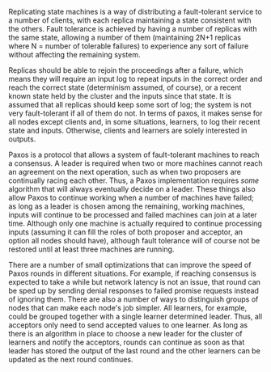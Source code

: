 Replicating state machines is a way of distributing a fault-tolerant service to a number of clients, with each replica maintaining a state consistent with the others. Fault tolerance is achieved by having a number of replicas with the same state, allowing a number of them (maintaining 2N+1 replicas where N = number of tolerable failures) to experience any sort of failure without affecting the remaining system.

Replicas should be able to rejoin the proceedings after a failure, which means they will require an input log to repeat inputs in the correct order and reach the correct state (determinism assumed, of course), or a recent known state held by the cluster and the inputs since that state. It is assumed that all replicas should keep some sort of log; the system is not very fault-tolerant if all of them do not. In terms of paxos, it makes sense for all nodes except clients and, in some situations, learners, to log their recent state and inputs. Otherwise, clients and learners are solely interested in outputs.

Paxos is a protocol that allows a system of fault-tolerant machines to reach a consensus. A leader is required when two or more machines cannot reach an agreement on the next operation, such as when two proposers are continually racing each other. Thus, a Paxos implementation requires *some* algorithm that will always eventually decide on a leader. These things also allow Paxos to continue working when a number of machines have failed; as long as a leader is chosen among the remaining, working machines, inputs will continue to be processed and failed machines can join at a later time. Although only one machine is actually required to continue processing inputs (assuming it can fill the roles of both proposer and acceptor, an option all nodes should have), although fault tolerance will of course not be restored until at least three machines are running.

There are a number of small optimizations that can improve the speed of Paxos rounds in different situations. For example, if reaching consensus is expected to take a while but network latency is not an issue, that round can be sped up by sending denial responses to failed promise requests instead of ignoring them. There are also a number of ways to distinguish groups of nodes that can make each node's job simpler. All learners, for example, could be grouped together with a single learner determined leader. Thus, all acceptors only need to send accepted values to one learner. As long as there is an algorithm in place to choose a new leader for the cluster of learners and notify the acceptors, rounds can continue as soon as that leader has stored the output of the last round and the other learners can be updated as the next round continues.
